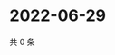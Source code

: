 # 2022-06-29

共 0 条

<!-- BEGIN WEIBO -->
<!-- 最后更新时间 Wed Jun 29 2022 13:24:27 GMT+0800 (China Standard Time) -->

<!-- END WEIBO -->
